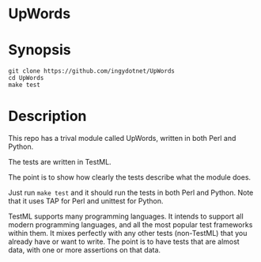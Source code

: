 UpWords
=======

# Synopsis
```
git clone https://github.com/ingydotnet/UpWords
cd UpWords
make test
```

# Description

This repo has a trival module called UpWords, written in both Perl and Python.

The tests are written in TestML.

The point is to show how clearly the tests describe what the module does.

Just run `make test` and it should run the tests in both Perl and Python.
Note that it uses TAP for Perl and unittest for Python.

TestML supports many programming languages.
It intends to support all modern programming languages, and all the most popular test frameworks within them.
It mixes perfectly with any other tests (non-TestML) that you already have or want to write.
The point is to have tests that are almost data, with one or more assertions on that data.

